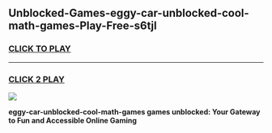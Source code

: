 
## Unblocked-Games-eggy-car-unblocked-cool-math-games-Play-Free-s6tjl
<h3>
<a href="https://premium76.site?title=eggy-car-unblocked-cool-math-games&ref=22A">CLICK TO PLAY</a></h3>
<hr>

<h3>
<a href="https://premium76.site?title=eggy-car-unblocked-cool-math-games&ref=22A">CLICK 2 PLAY</a>
  
</h3>

<a href="https://premium76.site?title=eggy-car-unblocked-cool-math-games&ref=22A"><img src="https://clearcache.store/games.png"></a>


**eggy-car-unblocked-cool-math-games games unblocked: Your Gateway to Fun and Accessible Online Gaming**
